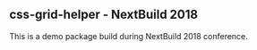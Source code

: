## css-grid-helper - NextBuild 2018

This is a demo package build during NextBuild 2018 conference.
